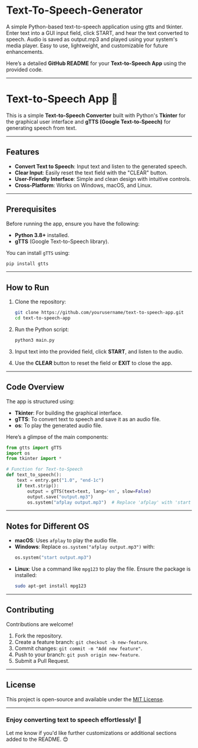 # Text-To-Speech-Generator
A simple Python-based text-to-speech application using gtts and tkinter. Enter text into a GUI input field, click START, and hear the text converted to speech. Audio is saved as output.mp3 and played using your system's media player. Easy to use, lightweight, and customizable for future enhancements.


Here’s a detailed **GitHub README** for your **Text-to-Speech App** using the provided code.

---

# Text-to-Speech App 🎤  

This is a simple **Text-to-Speech Converter** built with Python's **Tkinter** for the graphical user interface and **gTTS (Google Text-to-Speech)** for generating speech from text.  

---

## Features  
- **Convert Text to Speech**: Input text and listen to the generated speech.  
- **Clear Input**: Easily reset the text field with the "CLEAR" button.  
- **User-Friendly Interface**: Simple and clean design with intuitive controls.  
- **Cross-Platform**: Works on Windows, macOS, and Linux.  

---

## Prerequisites  
Before running the app, ensure you have the following:  

- **Python 3.8+** installed.  
- **gTTS** (Google Text-to-Speech library).  

You can install `gTTS` using:  
```bash
pip install gtts
```

---

## How to Run  

1. Clone the repository:  
   ```bash
   git clone https://github.com/yourusername/text-to-speech-app.git
   cd text-to-speech-app
   ```

2. Run the Python script:  
   ```bash
   python3 main.py
   ```

3. Input text into the provided field, click **START**, and listen to the audio.  

4. Use the **CLEAR** button to reset the field or **EXIT** to close the app.  

---

## Code Overview  

The app is structured using:  
- **Tkinter**: For building the graphical interface.  
- **gTTS**: To convert text to speech and save it as an audio file.  
- **os**: To play the generated audio file.  

Here’s a glimpse of the main components:  

```python
from gtts import gTTS
import os
from tkinter import *

# Function for Text-to-Speech
def text_to_speech():
    text = entry.get("1.0", "end-1c")
    if text.strip():
        output = gTTS(text=text, lang='en', slow=False)
        output.save("output.mp3")
        os.system("afplay output.mp3")  # Replace 'afplay' with 'start' for Windows
```

---

## Notes for Different OS  

- **macOS**: Uses `afplay` to play the audio file.  
- **Windows**: Replace `os.system("afplay output.mp3")` with:  
   ```python
   os.system("start output.mp3")
   ```
- **Linux**: Use a command like `mpg123` to play the file. Ensure the package is installed:  
   ```bash
   sudo apt-get install mpg123
   ```

---

## Contributing  

Contributions are welcome!  
1. Fork the repository.  
2. Create a feature branch: `git checkout -b new-feature`.  
3. Commit changes: `git commit -m "Add new feature"`.  
4. Push to your branch: `git push origin new-feature`.  
5. Submit a Pull Request.  

---

## License  

This project is open-source and available under the [MIT License](LICENSE).  

---

### Enjoy converting text to speech effortlessly! 🚀  

Let me know if you'd like further customizations or additional sections added to the README. 😊
